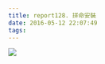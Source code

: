 ```yaml
---
title: report128. 拼命安裝
date: 2016-05-12 22:07:49
tags:
---
```

![](https://i.loli.net/2017/12/25/5a410e8a37731.jpg)
